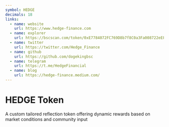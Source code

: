 ```yaml
---
symbol: HEDGE
decimals: 18
links:
  - name: website
    url: https://www.hedge-finance.com
  - name: explorer
    url: https://bscscan.com/token/0xE7784072FC769D8b7f8C0a3Fa008722eEF5dDDD5
  - name: twitter
    url: https://twitter.com/Hedge_Finance
  - name: github
    url: https://github.com/dogekingbsc
  - name: telegram
    url: https://t.me/HedgeFinancial
  - name: blog
    url: https://hedge-finance.medium.com/
---
```


# HEDGE Token

A custom tailored reflection token offering dynamic rewards based on market conditions and community input

